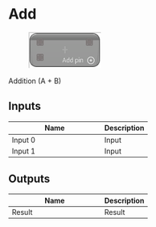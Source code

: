 # Add

<div align="left" data-full-width="false"><figure><img src="../../../../.gitbook/assets/add.png" alt=""><figcaption></figcaption></figure></div>

Addition (A + B)

## Inputs

<table><thead><tr><th width="170">Name</th><th>Description</th></tr></thead><tbody><tr><td>Input 0</td><td>Input</td></tr><tr><td>Input 1</td><td>Input</td></tr></tbody></table>

## Outputs

<table><thead><tr><th width="170">Name</th><th>Description</th></tr></thead><tbody><tr><td>Result</td><td>Result</td></tr></tbody></table>
